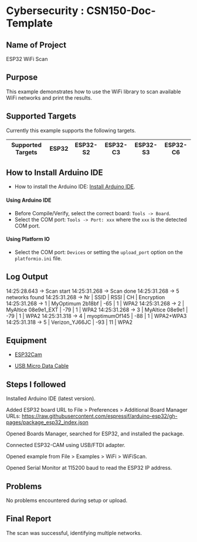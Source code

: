 # Cybersecurity : CSN150-Doc-Template

## Name of Project
ESP32 WiFi Scan

## Purpose
This example demonstrates how to use the WiFi library to scan available WiFi networks and print the results. 

## Supported Targets

Currently this example supports the following targets.

| Supported Targets | ESP32 | ESP32-S2 | ESP32-C3 | ESP32-S3 | ESP32-C6 |
| ----------------- | ----- | -------- | -------- | -------- | -------- |


## How to Install Arduino IDE

* How to install the Arduino IDE: [Install Arduino IDE](https://github.com/espressif/arduino-esp32/tree/master/docs/arduino-ide).

#### Using Arduino IDE

* Before Compile/Verify, select the correct board: `Tools -> Board`.
* Select the COM port: `Tools -> Port: xxx` where the `xxx` is the detected COM port.

#### Using Platform IO

* Select the COM port: `Devices` or setting the `upload_port` option on the `platformio.ini` file.

## Log Output
14:25:28.643 -> Scan start
14:25:31.268 -> Scan done
14:25:31.268 -> 5 networks found
14:25:31.268 -> Nr | SSID                             | RSSI | CH | Encryption
14:25:31.268 ->  1 | MyOptimum 2b18bf                 |  -65 |  1 | WPA2
14:25:31.268 ->  2 | MyAltice 08e9e1_EXT              |  -79 |  1 | WPA2
14:25:31.268 ->  3 | MyAltice 08e9e1                  |  -79 |  1 | WPA2
14:25:31.318 ->  4 | myoptimumOf145                   |  -88 |  1 | WPA2+WPA3
14:25:31.318 ->  5 | Verizon_YJ66JC                   |  -93 | 11 | WPA2

## Equipment
* [ESP32Cam](https://www.amazon.com/Aideepen-ESP32-CAM-Bluetooth-ESP32-CAM-MB-Arduino/dp/B08P2578LV/ref=sr_1_3?crid=4FY0ECFW0ZX7&keywords=ESP32+Cam&qid=1678902050&sprefix=esp32+cam%2Caps%2C240&sr=8-3)

* [USB Micro Data Cable](https://www.amazon.com/AmazonBasics-Male-Micro-Cable-Black/dp/B0711PVX6Z/ref=sr_1_1_sspa?keywords=micro+usb+data+cable&qid=1678902214&sprefix=Micro+USB+data+%2Caps%2C89&sr=8-1-spons&psc=1&spLa=ZW5jcnlwdGVkUXVhbGlmaWVyPUFaU0NaUVZHU1RFUlAmZW5jcnlwdGVkSWQ9QTA3NTA4MDVFVERCS01HVlgxM1YmZW5jcnlwdGVkQWRJZD1BMDE4NTE1NTIwWUdONkdWSzU1M1Amd2lkZ2V0TmFtZT1zcF9hdGYmYWN0aW9uPWNsaWNrUmVkaXJlY3QmZG9Ob3RMb2dDbGljaz10cnVl)


## Steps I followed
Installed Arduino IDE (latest version).

Added ESP32 board URL to File > Preferences > Additional Board Manager URLs: 
https://raw.githubusercontent.com/espressif/arduino-esp32/gh-pages/package_esp32_index.json

Opened Boards Manager, searched for ESP32, and installed the package.

Connected ESP32-CAM using USB/FTDI adapter.

Opened example from File > Examples > WiFi > WiFiScan.

Opened Serial Monitor at 115200 baud to read the ESP32 IP address.


## Problems
No problems encountered during setup or upload.


## Final Report
The scan was successful, identifying multiple networks.

